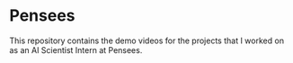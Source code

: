 # Pensees
This repository contains the demo videos for the projects that I worked on as an AI Scientist Intern at Pensees.
